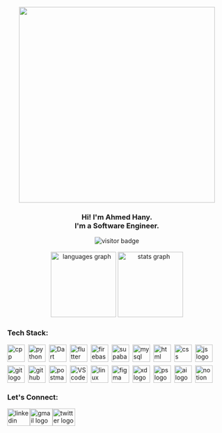 <br clear="both">

<div align="center">
  <img height="450" src="https://i.redd.it/n8agw6z2smyb1.gif" alt=""/>
</div>

<h3 align="center">
  Hi! I'm Ahmed Hany. <br/>
  I'm a Software Engineer. <br/>
</h3>

<div align="center">
  <img src="https://visitor-badge.laobi.icu/badge?page_id=theahmedhany.theahmedhany&left_color=grey&right_color=blue" alt="visitor badge"/>
</div>

<br clear="both">

<div align="center">
  <img src="https://github-readme-stats.vercel.app/api/top-langs?username=theahmedhany&locale=en&hide_title=true&layout=compact&card_width=320&theme=react&hide_border=true" height="150" alt="languages graph" />
  <img src="https://github-readme-stats.vercel.app/api?username=theahmedhany&hide_title=true&hide_rank=false&show_icons=true&include_all_commits=true&count_private=true&disable_animations=false&theme=react&locale=en&hide_border=true" height="150" alt="stats graph" />
</div>

<h3 align="left">
    Tech Stack:
</h3>

<div align="left" style="display: flex; gap: .5rem; flex-wrap: wrap;">
  <img src="https://skillicons.dev/icons?i=cpp&theme=dark" height="40" alt="cpp logo"/>
  <img src="https://skillicons.dev/icons?i=python&theme=dark" height="40" alt="python logo"/>
  <img src="https://skillicons.dev/icons?i=dart&theme=dark" height="40" alt="Dart logo"/>
  <img src="https://skillicons.dev/icons?i=flutter&theme=dark" height="40" alt="flutter logo"/>
  <img src="https://skillicons.dev/icons?i=firebase&theme=dark" height="40" alt="firebase logo"/>
  <img src="https://skillicons.dev/icons?i=supabase&theme=dark" height="40" alt="supabase logo"/>
  <img src="https://skillicons.dev/icons?i=mysql&theme=dark" height="40" alt="mysql logo"/>
  <img src="https://skillicons.dev/icons?i=html&theme=dark" width="40" height="40" alt="html logo"/>
  <img src="https://skillicons.dev/icons?i=css&theme=dark" width="40" height="40" alt="css logo"/>
  <img src="https://skillicons.dev/icons?i=js&theme=dark" width="40" height="40" alt="js logo"/>
  <img src="https://skillicons.dev/icons?i=git&theme=dark" height="40" alt="git logo"/>
  <img src="https://skillicons.dev/icons?i=github&theme=dark" height="40" alt="github logo"/>
  <img src="https://skillicons.dev/icons?i=postman&theme=dark" width="40" height="40" alt="postman logo"/>
  <img src="https://skillicons.dev/icons?i=vscode&theme=dark" height="40" alt="VScode logo"/>
  <img src="https://skillicons.dev/icons?i=linux&theme=dark" height="40" alt="linux logo"/>
  <img src="https://skillicons.dev/icons?i=figma&theme=dark" width="40" height="40" alt="figma logo"/>
  <img src="https://skillicons.dev/icons?i=xd&theme=dark" width="40" height="40" alt="xd logo"/>
  <img src="https://skillicons.dev/icons?i=ps&theme=dark" width="40" height="40" alt="ps logo"/>
  <img src="https://skillicons.dev/icons?i=ai&theme=dark" width="40" height="40" alt="ai logo"/>
  <img src="https://skillicons.dev/icons?i=notion&theme=light" width="40" height="40" alt="notion logo"/>
</div>

<h3 align="left">
    Let's Connect:
</h3>

<div align="left" style="display: flex; flex-wrap: wrap;">
  <a href="https://www.linkedin.com/in/theahmedhany/" target="_blank">
    <img src="https://skillicons.dev/icons?i=linkedin&theme=dark" width="52" height="40" alt="linkedin logo"/>
  </a>
  <a href="mailto:a7medhanyshokry@gmail.com" target="_blank">
    <img src="https://skillicons.dev/icons?i=gmail&theme=light" width="52" height="40" alt="gmail logo"/> 
  </a>
  <a href="https://x.com/theahmedhany" target="_blank">
    <img src="https://skillicons.dev/icons?i=twitter&theme=dark" width="52" height="40" alt="twitter logo"/>
  </a>
</div>
